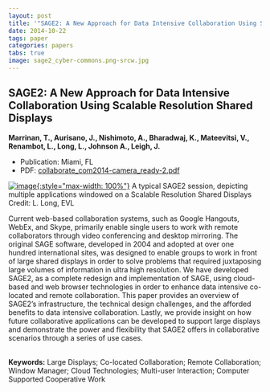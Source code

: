 ```yaml
---
layout: post
title: '"SAGE2: A New Approach for Data Intensive Collaboration Using Scalable Resolution Shared Displays"'
date: 2014-10-22
tags: paper
categories: papers
tabs: true
image: sage2_cyber-commons.png-srcw.jpg
---
```


## SAGE2: A New Approach for Data Intensive Collaboration Using Scalable Resolution Shared Displays
**Marrinan, T., Aurisano, J., Nishimoto, A., Bharadwaj, K., Mateevitsi, V., Renambot, L., Long, L., Johnson A., Leigh, J.**
- Publication: Miami, FL
- PDF: [collaborate_com2014-camera_ready-2.pdf](/documents/collaborate_com2014-camera_ready-2.pdf)


[![image](https://www.evl.uic.edu/output/originals/sage2_cyber-commons.png-srcw.jpg){:style="max-width: 100%"}](https://www.evl.uic.edu/output/originals/sage2_cyber-commons.png-srcw.jpg)
A typical SAGE2 session, depicting multiple applications windowed on a Scalable Resolution Shared Displays
Credit: L. Long, EVL

Current web-based collaboration systems, such as Google Hangouts, WebEx, and Skype, primarily enable single users to work with remote collaborators through video conferencing and desktop mirroring. The original SAGE software, developed in 2004 and adopted at over one hundred international sites, was designed to enable groups to work in front of large shared displays in order to solve problems that required juxtaposing large volumes of information in ultra high resolution. We have developed SAGE2, as a complete redesign and implementation of SAGE, using cloud-based and web browser technologies in order to enhance data intensive co-located and remote collaboration. This paper provides an overview of SAGE2&rsquo;s infrastructure, the technical design challenges, and the afforded benefits to data intensive collaboration. Lastly, we provide insight on how future collaborative applications can be developed to support large displays and demonstrate the power and flexibility that SAGE2 offers in collaborative scenarios through a series of use cases.<br><br>

<strong>Keywords:</strong> Large Displays; Co-located Collaboration; Remote Collaboration; Window Manager; Cloud Technologies; Multi-user Interaction; Computer Supported Cooperative Work